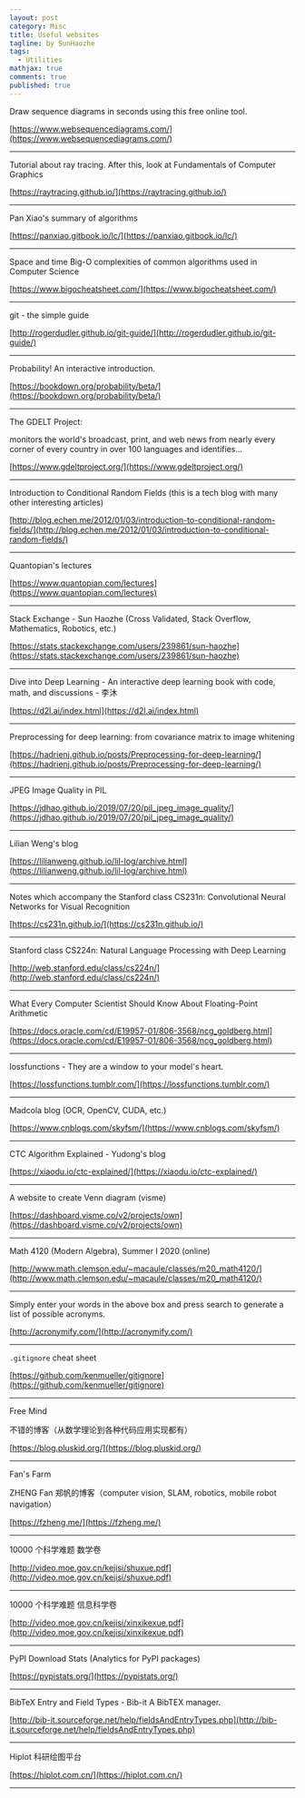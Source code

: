 ```yaml
---
layout: post
category: Misc
title: Useful websites
tagline: by SunHaozhe
tags: 
  - Utilities
mathjax: true
comments: true
published: true
---
```


Draw sequence diagrams in seconds using this free online tool.

[https://www.websequencediagrams.com/](https://www.websequencediagrams.com/)



**************************************************************************************************

Tutorial about ray tracing. After this, look at Fundamentals of Computer Graphics

[https://raytracing.github.io/](https://raytracing.github.io/)

**************************************************************************************************


Pan Xiao's summary of algorithms

[https://panxiao.gitbook.io/lc/](https://panxiao.gitbook.io/lc/)

**************************************************************************************************


Space and time Big-O complexities of common algorithms used in Computer Science

[https://www.bigocheatsheet.com/](https://www.bigocheatsheet.com/)

**************************************************************************************************


git - the simple guide

[http://rogerdudler.github.io/git-guide/](http://rogerdudler.github.io/git-guide/)



**************************************************************************************************



Probability! An interactive introduction.

[https://bookdown.org/probability/beta/](https://bookdown.org/probability/beta/)



**************************************************************************************************


The GDELT Project:

monitors the world's broadcast, print, and web news from nearly every corner of every country in over 100 languages and identifies...

[https://www.gdeltproject.org/](https://www.gdeltproject.org/)







**************************************************************************************************


Introduction to Conditional Random Fields (this is a tech blog with many other interesting articles)

[http://blog.echen.me/2012/01/03/introduction-to-conditional-random-fields/](http://blog.echen.me/2012/01/03/introduction-to-conditional-random-fields/)



**************************************************************************************************


Quantopian's lectures

[https://www.quantopian.com/lectures](https://www.quantopian.com/lectures)



**************************************************************************************************



Stack Exchange - Sun Haozhe (Cross Validated, Stack Overflow, Mathematics, Robotics, etc.)

[https://stats.stackexchange.com/users/239861/sun-haozhe](https://stats.stackexchange.com/users/239861/sun-haozhe)



**************************************************************************************************


Dive into Deep Learning - An interactive deep learning book with code, math, and discussions - 李沐 

[https://d2l.ai/index.html](https://d2l.ai/index.html)


**************************************************************************************************



Preprocessing for deep learning: from covariance matrix to image whitening 

[https://hadrienj.github.io/posts/Preprocessing-for-deep-learning/](https://hadrienj.github.io/posts/Preprocessing-for-deep-learning/)


**************************************************************************************************


JPEG Image Quality in PIL

[https://jdhao.github.io/2019/07/20/pil_jpeg_image_quality/](https://jdhao.github.io/2019/07/20/pil_jpeg_image_quality/)




**************************************************************************************************



Lilian Weng's blog 

[https://lilianweng.github.io/lil-log/archive.html](https://lilianweng.github.io/lil-log/archive.html)




**************************************************************************************************

Notes which accompany the Stanford class CS231n: Convolutional Neural Networks for Visual Recognition

[https://cs231n.github.io/](https://cs231n.github.io/)


**************************************************************************************************

Stanford class CS224n: Natural Language Processing with Deep Learning 

[http://web.stanford.edu/class/cs224n/](http://web.stanford.edu/class/cs224n/)


**************************************************************************************************

What Every Computer Scientist Should Know About Floating-Point Arithmetic


[https://docs.oracle.com/cd/E19957-01/806-3568/ncg_goldberg.html](https://docs.oracle.com/cd/E19957-01/806-3568/ncg_goldberg.html)



**************************************************************************************************

lossfunctions - They are a window to your model's heart.

[https://lossfunctions.tumblr.com/](https://lossfunctions.tumblr.com/)


**************************************************************************************************

Madcola blog (OCR, OpenCV, CUDA, etc.)

[https://www.cnblogs.com/skyfsm/](https://www.cnblogs.com/skyfsm/)


**************************************************************************************************

CTC Algorithm Explained - Yudong's blog 

[https://xiaodu.io/ctc-explained/](https://xiaodu.io/ctc-explained/)

**************************************************************************************************

A website to create Venn diagram (visme)

[https://dashboard.visme.co/v2/projects/own](https://dashboard.visme.co/v2/projects/own)


**************************************************************************************************

Math 4120 (Modern Algebra), Summer I 2020 (online) 

[http://www.math.clemson.edu/~macaule/classes/m20_math4120/](http://www.math.clemson.edu/~macaule/classes/m20_math4120/)


**************************************************************************************************

Simply enter your words in the above box and press search to generate a list of possible acronyms. 

[http://acronymify.com/](http://acronymify.com/)

**************************************************************************************************

`.gitignore` cheat sheet

[https://github.com/kenmueller/gitignore](https://github.com/kenmueller/gitignore)

**************************************************************************************************


Free Mind

不错的博客（从数学理论到各种代码应用实现都有）

[https://blog.pluskid.org/](https://blog.pluskid.org/)


**************************************************************************************************

Fan's Farm

ZHENG Fan 郑帆的博客（computer vision, SLAM, robotics, mobile robot navigation）

[https://fzheng.me/](https://fzheng.me/)

**************************************************************************************************

10000 个科学难题 数学卷 

[http://video.moe.gov.cn/kejisi/shuxue.pdf](http://video.moe.gov.cn/kejisi/shuxue.pdf)


**************************************************************************************************


10000 个科学难题 信息科学卷

[http://video.moe.gov.cn/kejisi/xinxikexue.pdf](http://video.moe.gov.cn/kejisi/xinxikexue.pdf)


**************************************************************************************************


PyPI Download Stats (Analytics for PyPI packages)

[https://pypistats.org/](https://pypistats.org/)


**************************************************************************************************


BibTeX Entry and Field Types - Bib-it A BibTEX manager. 

[http://bib-it.sourceforge.net/help/fieldsAndEntryTypes.php](http://bib-it.sourceforge.net/help/fieldsAndEntryTypes.php)


**************************************************************************************************


Hiplot 科研绘图平台 

[https://hiplot.com.cn/](https://hiplot.com.cn/)




**************************************************************************************************







































